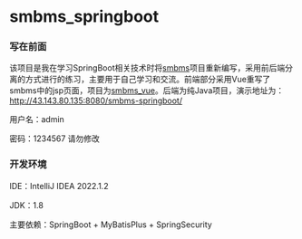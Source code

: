 # smbms_springboot

### 写在前面

该项目是我在学习SpringBoot相关技术时将[smbms](https://github.com/Mrtan/smbms)项目重新编写，采用前后端分离的方式进行的练习，主要用于自己学习和交流。前端部分采用Vue重写了smbms中的jsp页面，项目为[smbms_vue](https://github.com/Mrtan/smbms_vue)。后端为纯Java项目，演示地址为：http://43.143.80.135:8080/smbms-springboot/

用户名：admin  

密码：1234567  请勿修改

### 开发环境

IDE：IntelliJ IDEA 2022.1.2

JDK：1.8

主要依赖：SpringBoot + MyBatisPlus + SpringSecurity
